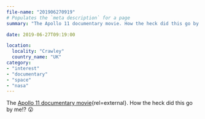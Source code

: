 ```yaml
---
file-name: "201906270919"
# Populates the `meta description` for a page
summary: "The Apollo 11 documentary movie. How the heck did this go by me!? 😮"

date: 2019-06-27T09:19:00

location:
  locality: "Crawley"
  country_name: "UK"
category:
- "interest"
- "documentary"
- "space"
- "nasa"
---
```


The [Apollo 11 documentary movie][1]{rel=external}. How the heck did this go by me!? 😮

[1]: https://youtu.be/3Co8Z8BQgWc
